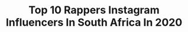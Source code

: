 ---
title: Top 10 Rappers Instagram Influencers In South Africa In 2020
description: >-
  Find top rappers Instagram influencers in South Africa in 2020. Most popular hashtags: #stayhome #southafrica #covid #blackandwhite.
platform: Instagram
profiles:
  - username: "kojo_cue"
    fullname: >-
      Ko-Jo Cue
    location: "South Africa"
    followers: 99220
    engagement: 158
    commentsToLikes: 0.020623
    id: ck5qb8nwzkdcm0i11by18d4qi
    verified: true
    hashtags: "#keysfromkhaled, #motivationalquotes, #blessings, #lavafeels"
  - username: "mrcashtime"
    fullname: >-
      K.O
    location: "South Africa"
    followers: 804701
    engagement: 94
    commentsToLikes: 0.020709
    id: ck0u04j63sjif0i19bb2brtcc
    verified: true
    hashtags: "#studentsurvivalguide, #livebetter, #ptyunltd, #supadupa"
  - username: "khulengubane"
    fullname: >-
      Khule Ngubane
    location: "South Africa"
    followers: 6763
    engagement: 626
    commentsToLikes: 0.048048
    id: ck5cbpfdlfx0t0i11ak3dr6pb
    verified: false
    hashtags: "#boredom, #turnup, #spontaneous, #durban"
  - username: "cj.biggerman"
    fullname: >-
      Cjbiggerman 🇬🇭
    location: "South Africa"
    followers: 43625
    engagement: 248
    commentsToLikes: 0.024015
    id: ck1380rmvdxxt0i19bw1nn9gc
    verified: false
    hashtags: "#gigigichallenge, #nweworldwide, #coronadance, #kigalirwanda"
  - username: "seangoesnatural"
    fullname: >-
      Hair,Skin+Kinda Adulting|Sean
    location: "South Africa"
    followers: 2717
    engagement: 1189
    commentsToLikes: 0.216280
    id: ck6u39s65wk240j71e8ku32l4
    verified: false
    hashtags: "#plants, #skincare, #bossbabe, #heforshe"
  - username: "thatdamnvandal"
    fullname: >-
      DAMN VANDAL
    location: "South Africa"
    followers: 10108
    engagement: 396
    commentsToLikes: 0.039424
    id: ck8svw1i4cwto0j785pmqao89
    verified: false
    hashtags: "#skullart, #plastidip, #dyno, #racing"
  - username: "scottmtbracing"
    fullname: >-
      SCOTT-SRAM MTB Racing Team
    location: "South Africa"
    followers: 149392
    engagement: 361
    commentsToLikes: 0.004452
    id: ck0ucb8fbgfq30i19oqt2dg5g
    verified: false
    hashtags: "#rockshoxsidsl, #rockshoxsiddelux, #sramroad, #scottspark"
  - username: "courtnae_paul"
    fullname: >-
      COURTNAÉ PAUL
    location: "South Africa"
    followers: 33998
    engagement: 240
    commentsToLikes: 0.044895
    id: ck6tqi3gdrld50j71pyanirxq
    verified: false
    hashtags: "#stayhome, #withme, #africaday, #fnb"
  - username: "ashtonpienaar"
    fullname: >-
      Ashton Travel & Fitness
    location: "South Africa"
    followers: 127202
    engagement: 338
    commentsToLikes: 0.152602
    id: ck5hhd5af7m870i114z7i6j6m
    verified: true
    hashtags: "#comics, #tshirt, #mountaineer, #suitup"
---